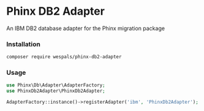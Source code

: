 # Phinx DB2 Adapter
An IBM DB2 database adapter for the Phinx migration package

### Installation
```sh
composer require wespals/phinx-db2-adapter
```

### Usage
```php
use Phinx\Db\Adapter\AdapterFactory;
use PhinxDb2Adapter\PhinxDb2Adapter;

AdapterFactory::instance()->registerAdapter('ibm', 'PhinxDb2Adapter');
```
